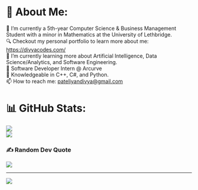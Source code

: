 # 💫 About Me:
🔭 I’m currently a 5th-year Computer Science & Business Management Student with a minor in Mathematics at the University of Lethbridge. <br> 🔍 Checkout my personal portfolio to learn more about me: https://divyacodes.com/ <br>🌱 I’m currently learning more about Artificial Intelligence, Data Science/Analytics, and Software Engineering.<br>💼 Software Developer Intern @ Arcurve<br>💬 Knowledgeable in C++, C#, and Python.<br> 📫 How to reach me: pateliyandivya@gmail.com

# 📊 GitHub Stats:
![](https://github-readme-streak-stats.herokuapp.com/?user=DibsTHEgreat&theme=dark&hide_border=false)<br/>
![](https://github-readme-stats.vercel.app/api/top-langs/?username=DibsTHEgreat&theme=dark&hide_border=false&include_all_commits=false&count_private=false&layout=compact)

### ✍️ Random Dev Quote
![](https://quotes-github-readme.vercel.app/api?type=horizontal&theme=radical)

---
[![](https://visitcount.itsvg.in/api?id=DibsTHEgreat&icon=0&color=0)](https://visitcount.itsvg.in)
